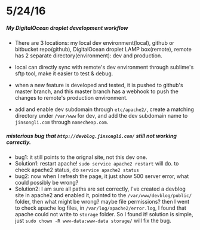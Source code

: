 5/24/16
=======

##### My DigitalOcean droplet development workflow
*	There are 3 locations: my local dev environment(local), github or bitbucket repo(github), DigitalOcean droplet LAMP box(remote), remote has 2 separate directory(environment): dev and production.

*	local can directly sync with remote's dev environment through sublime's sftp tool, make it easier to test & debug.

*	when a new feature is developed and tested, it is pushed to github's master branch, and this master branch has a webhook to push the changes to remote's production environment.

*	add and enable dev subdomain through `etc/apache2/`, create a matching directory under `/var/www` for dev, and add the dev subdomain name to `jinsongli.com` through `namecheap.com`.

##### misterious bug that `http://devblog.jinsongli.com/` still not working correctly.
*	bug1: it still points to the orignal site, not this dev one.
*	Solution1: restart apache! `sudo service apache2 restart` will do. to check apache2 status, do `service apache2 status`
*	bug2: now when I refresh the page, it just show 500 server error, what could possibly be wrong?
*	Solution2: I am sure all paths are set correctly, I've created a devblog site in apache2 and enabled it, pointed to the `/var/www/devblog/public/` folder, then what might be wrong? maybe file permissions? then I went to check apache log files, in `/var/log/apache2/error.log`, I found that apache could not write to `storage` folder. So I found it! solution is simple, just `sudo chown -R www-data:www-data storage/` will fix the bug.

